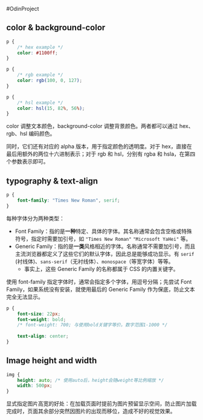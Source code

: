 #OdinProject 
## color & background-color 
```css 
p {
	/* hex example */
	color: #1100ff;
}

p {
	/* rgb example */
	color: rgb(100, 0, 127);
}

p {
	/* hsl example */
	color: hsl(15, 82%, 56%);
}
```
color 调整文本颜色，background-color 调整背景颜色。两者都可以通过 hex、rgb、hsl 编码颜色。

同时，它们还有对应的 alpha 版本，用于指定颜色的透明度。对于 hex，直接在最后用额外的两位十六进制表示；对于 rgb 和 hsl，分别有 rgba 和 hsla，在第四个参数表示即可。

## typography & text-align
```css 
p {
	font-family: "Times New Roman", serif;
}
```
每种字体分为两种类型：
- Font Family：指的是**一种**特定、具体的字体。其名称通常会包含空格或特殊符号，指定时需要加引号，如 `"Times New Roman"` `"Microsoft YaHei"` 等。
- Generic Family：指的是**一类**风格相近的字体。名称通常不需要加引号，而且主流浏览器都定义了这些它们的默认字体，因此总是能够成功显示。有 `serif` (衬线体)、`sans-serif`（无衬线体）、`monospace`（等宽字体）等等。
	- 事实上，这些 Generic Family 的名称都属于 CSS 的内置关键字。

使用 font-family 指定字体时，通常会指定多个字体，用逗号分隔；先尝试 Font Family，如果系统没有安装，就使用最后的 Generic Family 作为保底，防止文本完全无法显示。

```css 
p {
	font-size: 22px;
	font-weight: bold;
	/* font-weight: 700; 与使用bold关键字等价。数字范围1-1000 */
	
	text-align: center;
}
```

## Image height and width
```css 
img {
	height: auto; /* 使用auto后，height会随weight等比例缩放 */
	width: 500px;
}
```
显式指定图片高宽的好处：在加载页面时提前为图片预留显示空间，防止图片加载完成时，页面其余部分突然因图片的出现而移位，造成不好的视觉效果。

